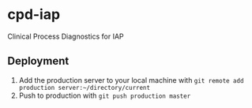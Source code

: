# cpd-iap
Clinical Process Diagnostics for IAP

## Deployment 
1. Add the production server to your local machine with `git remote add production server:~/directory/current`
2. Push to production with `git push production master`
